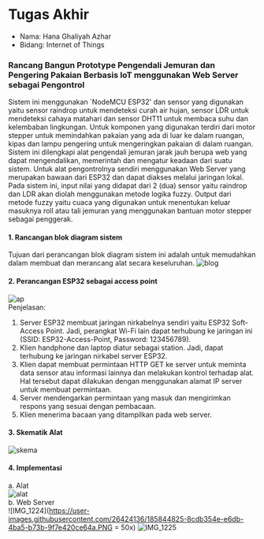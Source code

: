 # Tugas Akhir
- Nama: Hana Ghaliyah Azhar
- Bidang: Internet of Things

### Rancang Bangun Prototype Pengendali Jemuran dan Pengering Pakaian Berbasis IoT menggunakan Web Server sebagai Pengontrol
Sistem ini menggunakan `NodeMCU ESP32' dan sensor yang digunakan yaitu sensor raindrop untuk mendeteksi curah air hujan, sensor LDR untuk mendeteksi cahaya matahari dan sensor DHT11 untuk membaca suhu dan kelembaban lingkungan. Untuk komponen yang digunakan terdiri dari motor stepper untuk memindahkan pakaian yang ada di luar ke dalam ruangan, kipas dan lampu pengering untuk mengeringkan pakaian di dalam ruangan. Sistem ini dilengkapi alat pengendali jemuran jarak jauh berupa web yang dapat mengendalikan, memerintah dan mengatur keadaan dari suatu sistem. Untuk alat pengontrolnya sendiri menggunakan Web Server yang merupakan bawaan dari ESP32 dan dapat diakses melalui jaringan lokal. Pada sistem ini, input nilai yang didapat dari 2 (dua) sensor yaitu raindrop dan LDR akan diolah menggunakan metode logika fuzzy. Output dari metode fuzzy yaitu cuaca yang digunakan untuk menentukan keluar masuknya roll atau tali jemuran yang menggunakan bantuan motor stepper sebagai penggerak.

#### 1. Rancangan blok diagram sistem
Tujuan dari perancangan blok diagram sistem ini adalah untuk memudahkan dalam membuat dan merancang alat secara keseluruhan.
![blog](https://user-images.githubusercontent.com/26424136/185843682-4b556639-e876-4bc0-afec-5937a08998f4.png)

#### 2. Perancangan ESP32 sebagai access point
![ap](https://user-images.githubusercontent.com/26424136/185843930-b9f21204-3cea-43c1-86fb-c265ac86fcf1.png)
<br />
Penjelasan:
1.	Server ESP32 membuat jaringan nirkabelnya sendiri yaitu ESP32 Soft-Access Point. Jadi, perangkat Wi-Fi lain dapat terhubung ke jaringan ini (SSID: ESP32-Access-Point, Password: 123456789).
2.	Klien handphone dan laptop diatur sebagai station. Jadi, dapat terhubung ke jaringan nirkabel server ESP32.
3.	Klien dapat membuat permintaan HTTP GET ke server untuk meminta data sensor atau informasi lainnya dan melakukan kontrol terhadap alat. Hal tersebut dapat dilakukan dengan menggunakan alamat IP server untuk membuat permintaan.
4.	Server mendengarkan permintaan yang masuk dan mengirimkan respons yang sesuai dengan pembacaan.
5.	Klien menerima bacaan yang ditampilkan pada web server.

#### 3. Skematik Alat
![skema](https://user-images.githubusercontent.com/26424136/185844842-87bd3781-696c-49b6-a5fa-cf2d64109335.jpg)

#### 4. Implementasi
a. Alat
<br />
![alat](https://user-images.githubusercontent.com/26424136/185844838-cbd10ae9-256d-4105-a416-597b33539f0a.jpg)
<br />
b. Web Server
<br />
![IMG_1224](https://user-images.githubusercontent.com/26424136/185844825-8cdb354e-e6db-4ba5-b73b-9f7e420ce64a.PNG = 50x)
![IMG_1225](https://user-images.githubusercontent.com/26424136/185844833-ca5210d0-bc82-4bab-9177-3295eaa3c7dd.PNG)
